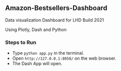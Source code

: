 ## Amazon-Bestsellers-Dashboard
Data visualization Dashboard for LHD Build 2021

Using Plotly, Dash and Python

### Steps to Run
* Type `python app.py` in the terminal.
* Open `http://127.0.0.1:8050/` on the web browser.
* The Dash App will open.
